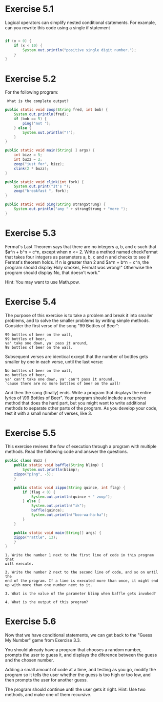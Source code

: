 # Exercise 5.1

Logical operators can simplify nested conditional statements.
For example, can you rewrite this code using a single if statement

```java

if (x > 0) {
	if (x < 10) {
		System.out.println("positive single digit number.");
	}
}

```

# Exercise 5.2

For the following program:

	 What is the complete output?

```java
public static void zoop(String fred, int bob) {
	System.out.println(fred);
	if (bob == 5) {
		ping("not ");
	} else {
		System.out.println("!");
	}
}

public static void main(String[ ] args) {
	int bizz = 5;
	int buzz = 2;
	zoop("just for", bizz);
	clink(2 * buzz);
}

public static void clink(int fork) {
	System.out.print("It's ");
	zoop("breakfast ", fork);
}

public static void ping(String strangStrung) {
	System.out.println("any " + strangStrung + "more ");
}

```

# Exercise 5.3

Fermat's Last Theorem says that there are no integers a, b,
and c such that $a^n + b^n = c^n, except when n <= 2.
Write a method named checkFermat that takes four integers as parameters 
a, b, c and n  and checks to see if Fermat's theorem holds. If n is greater
than 2 and $a^n + b^n = c^n, the program should display Holy smokes, Fermat
was wrong!" Otherwise the program should display No, that doesn't work."

Hint: You may want to use Math.pow.

# Exercise 5.4

The purpose of this exercise is to take a problem and break
it into smaller problems, and to solve the smaller problems by writing simple
methods. Consider the first verse of the song  "99 Bottles of Beer":

	99 bottles of beer on the wall,
	99 bottles of beer,
	ya' take one down, ya' pass it around,
	98 bottles of beer on the wall.

Subsequent verses are identical except that the number of bottles gets smaller
by one in each verse, until the last verse:

	No bottles of beer on the wall,
	no bottles of beer,
	ya' can't take one down, ya' can't pass it around,
	'cause there are no more bottles of beer on the wall!

And then the song (finally) ends.
Write a program that displays the entire lyrics of \99 Bottles of Beer". Your
program should include a recursive method that does the hard part, but you
might want to write additional methods to separate other parts of the program.
As you develop your code, test it with a small number of verses, like 3.

# Exercise 5.5

This exercise reviews the fow of execution through a program
with multiple methods. Read the following code and answer the questions.

```java
public class Buzz {
	public static void baffle(String blimp) {
		System.out.println(blimp);
	zippo("ping", -5);
	}

	public static void zippo(String quince, int flag) {
		if (flag < 0) {
			System.out.println(quince + " zoop");
		} else {
			System.out.println("ik");
			baffle(quince);
			System.out.println("boo-wa-ha-ha");
		}
	}

	public static void main(String[] args) {
	zippo("rattle", 13);
	}
}

```

  	1. Write the number 1 next to the first line of code in this program that
	will execute.

	2. Write the number 2 next to the second line of code, and so on until the
	end of the program. If a line is executed more than once, it might end
	up with more than one number next to it.

	3. What is the value of the parameter blimp when baffle gets invoked?

	4. What is the output of this program?
  
# Exercise 5.6

Now that we have conditional statements, we can get back to
the "Guess My Number" game from Exercise 3.3.

You should already have a program that chooses a random number, prompts
the user to guess it, and displays the diference between the guess and the
chosen number.

Adding a small amount of code at a time, and testing as you go, modify the
program so it tells the user whether the guess is too high or too low, and then
prompts the user for another guess.

The program should continue until the user gets it right. Hint: Use two
methods, and make one of them recursive.
